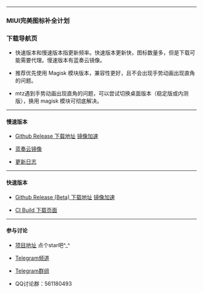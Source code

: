 
---

### MIUI完美图标补全计划

### 下载导航页

- 快速版本和慢速版本指更新频率。快速版本更新快，图标数量多，但是下载可能需要代理。慢速版本有蓝奏云镜像。

- 推荐优先使用 Magisk 模块版本，兼容性更好，且不会出现手势动画出现直角的问题。

- mtz遇到手势动画出现直角的问题，可以尝试切换桌面版本（稳定版或内测版），换用 magisk 模块可彻底解决。

---

#### 慢速版本

- [Github Release 下载地址](https://github.com/pzcn/MIUI-Adapted-Icons-Complement-Project/releases/latest)    [镜像加速](https://hub.fastgit.org/pzcn/MIUI-Adapted-Icons-Complement-Project/releases/latest)

- [蓝奏云镜像](https://pedroz.lanzoux.com/b06xxglhc)

- [更新日志](https://iconsx.tech/miuichangelog.ini)

---

#### 快速版本

- [Github Release (Beta) 下载地址](https://github.com/pzcn/MIUI-Adapted-Icons-Complement-Project/releases/tag/beta)        [镜像加速](https://hub.fastgit.org/pzcn/MIUI-Adapted-Icons-Complement-Project/releases/tag/beta)

- [CI Build 下载页面](ci.html)

---

#### 参与讨论

- [项目地址](https://github.com.cnpmjs.org/pzcn/MIUI-Adapted-Icons-Complement-Project/)  点个star吧^_^

- [Telegram频道](https://t.me/miuiicons)

- [Telegram群组](https://t.me/miui_icons_dev)

- QQ讨论群：561180493
